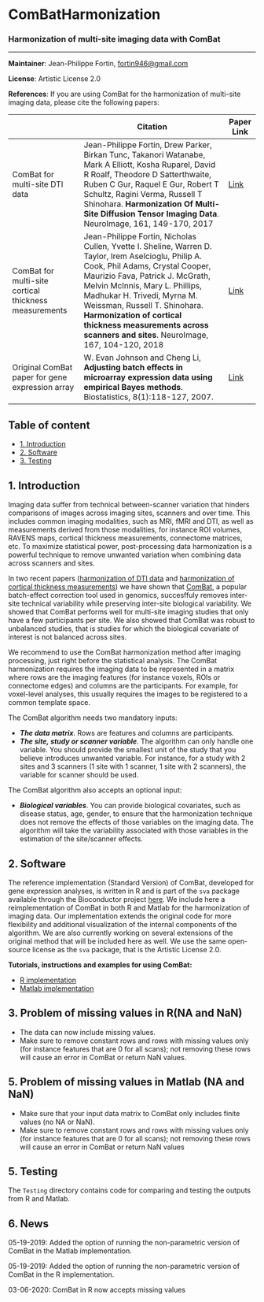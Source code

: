 # ComBatHarmonization
### Harmonization of multi-site imaging data with ComBat

--------
**Maintainer**: Jean-Philippe Fortin, fortin946@gmail.com

**License**: Artistic License 2.0

**References**: If you are using ComBat for the harmonization of multi-site imaging data, please cite the following papers:

|       | Citation     | Paper Link
| -------------  | -------------  | -------------  |
| ComBat for multi-site DTI data    | Jean-Philippe Fortin, Drew Parker, Birkan Tunc, Takanori Watanabe, Mark A Elliott, Kosha Ruparel, David R Roalf, Theodore D Satterthwaite, Ruben C Gur, Raquel E Gur, Robert T Schultz, Ragini Verma, Russell T Shinohara. **Harmonization Of Multi-Site Diffusion Tensor Imaging Data**. NeuroImage, 161, 149-170, 2017  |[Link](https://www.sciencedirect.com/science/article/pii/S1053811917306948?via%3Dihub#!)| 
| ComBat for multi-site cortical thickness measurements    | Jean-Philippe Fortin, Nicholas Cullen, Yvette I. Sheline, Warren D. Taylor, Irem Aselcioglu, Philip A. Cook, Phil Adams, Crystal Cooper, Maurizio Fava, Patrick J. McGrath, Melvin McInnis, Mary L. Phillips, Madhukar H. Trivedi, Myrna M. Weissman, Russell T. Shinohara. **Harmonization of cortical thickness measurements across scanners and sites**. NeuroImage, 167, 104-120, 2018  |[Link](https://www.sciencedirect.com/science/article/pii/S105381191730931X)| 
| Original ComBat paper for gene expression array    |  W. Evan Johnson and Cheng Li, **Adjusting batch effects in microarray expression data using empirical Bayes methods**. Biostatistics, 8(1):118-127, 2007.      | [Link](https://academic.oup.com/biostatistics/article/8/1/118/252073/Adjusting-batch-effects-in-microarray-expression) |


## Table of content
- [1. Introduction](#id-section1)
- [2. Software](#id-section2)
- [3. Testing](#id-section3)

<div id='id-section1'/>

## 1. Introduction

Imaging data suffer from technical between-scanner variation that hinders comparisons of images across imaging sites, scanners and over time. This includes common imaging modalities, such as MRI, fMRI and DTI, as well as measurements derived from those modalities, for instance ROI volumes, RAVENS maps, cortical thickness measurements, connectome matrices, etc. To maximize statistical power, post-processing data harmonization is a powerful technique to remove unwanted variation when combining data across scanners and sites. 

In two recent papers ([harmonization of DTI data](https://www.sciencedirect.com/science/article/pii/S1053811917306948?via%3Dihub#!) and [harmonization of cortical thickness measurements](https://www.sciencedirect.com/science/article/pii/S105381191730931X)) we have shown that [ComBat](https://academic.oup.com/biostatistics/article/8/1/118/252073/Adjusting-batch-effects-in-microarray-expression), a popular batch-effect correction tool used in genomics, succesffuly removes inter-site technical variability while preserving inter-site biological variability. We showed that ComBat performs well for multi-site imaging studies that only have a few participants per site. We also showed that ComBat was robust to unbalanced studies, that is studies for which the biological covariate of interest is not balanced across sites. 

We recommend to use the ComBat harmonization method after imaging processing, just right before the statistical analysis. The ComBat harmonization requires the imaging data to be represented in a matrix where rows are the imaging features (for instance voxels, ROIs or connectome edges) and columns are the participants. For example, for voxel-level analyses, this usually requires the images to be registered to a common template space. 

The ComBat algorithm needs two mandatory inputs:
- ***The data matrix***. Rows are features and columns are participants. 
- ***The site, study or scanner variable***. The algorithm can only handle one variable. You should provide the smallest unit of the study that you believe introduces unwanted variable. For instance, for a study with 2 sites and 3 scanners (1 site with 1 scanner, 1 site with 2 scanners), the variable for scanner should be used. 

The ComBat algorithm also accepts an optional input:
- ***Biological variables***. You can provide biological covariates, such as disease status, age, gender, to ensure that the harmonization technique does not remove the effects of those variables on the imaging data. The algorithm will take the variability associated with those variables in the estimation of the site/scanner effects. 

<div id='id-section2'/>

## 2. Software

The reference implementation (Standard Version) of ComBat, developed for gene expression analyses, is written in R and is part of the `sva` package available through the Bioconductor project [here](https://bioconductor.org/packages/release/bioc/html/sva.html). We include here a reimplementation of ComBat in both R and Matlab for the harmonization of imaging data. Our implementation extends the original code for more flexibility and additional visualization of the internal components of the algorithm. We are also currently working on several extensions of the original method that will be included here as well. We use the same open-source license as the `sva` package, that is the Artistic License 2.0. 

**Tutorials, instructions and examples for using ComBat:**
- [R implementation](https://github.com/Jfortin1/ComBatHarmonization/tree/master/R)
- [Matlab implementation](https://github.com/Jfortin1/ComBatHarmonization/tree/master/Matlab)

<div id='id-section2'/>

## 3. Problem of missing values in R(NA and NaN)

- The data can now include missing values. 
- Make sure to remove constant rows and rows with missing values only (for instance features that are 0 for all scans); not removing these rows will cause an error in ComBat or return NaN values.

## 5. Problem of missing values in Matlab (NA and NaN)

- Make sure that your input data matrix to ComBat only includes finite values (no NA or NaN).
- Make sure to remove constant rows and rows with missing values only (for instance features that are 0 for all scans); not removing these rows will cause an error in ComBat or return NaN values


## 5. Testing

The `Testing` directory contains code for comparing and testing the outputs from R and Matlab. 

## 6. News

05-19-2019: Added the option of running the non-parametric version of ComBat in the Matlab implementation. 

05-19-2019: Added the option of running the non-parametric version of ComBat in the R implementation. 

03-06-2020: ComBat in R now accepts missing values


